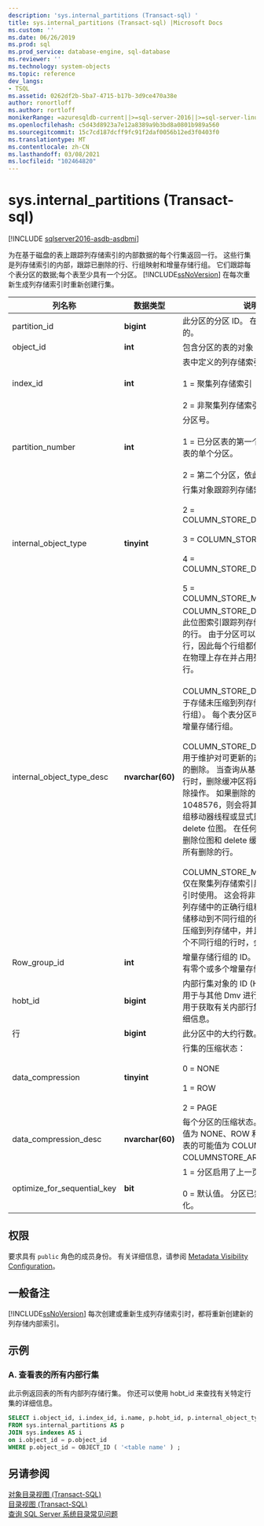 ```yaml
---
description: 'sys.internal_partitions (Transact-sql) '
title: sys.internal_partitions (Transact-sql) |Microsoft Docs
ms.custom: ''
ms.date: 06/26/2019
ms.prod: sql
ms.prod_service: database-engine, sql-database
ms.reviewer: ''
ms.technology: system-objects
ms.topic: reference
dev_langs:
- TSQL
ms.assetid: 0262df2b-5ba7-4715-b17b-3d9ce470a38e
author: ronortloff
ms.author: rortloff
monikerRange: =azuresqldb-current||>=sql-server-2016||>=sql-server-linux-2017||=azuresqldb-mi-current
ms.openlocfilehash: c5d43d8923a7e12a8389a9b3bd8a0801b989a560
ms.sourcegitcommit: 15c7cd187dcff9fc91f2daf0056b12ed3f0403f0
ms.translationtype: MT
ms.contentlocale: zh-CN
ms.lasthandoff: 03/08/2021
ms.locfileid: "102464820"
---
```

# <a name="sysinternal_partitions-transact-sql"></a>sys.internal_partitions (Transact-sql) 

[!INCLUDE [sqlserver2016-asdb-asdbmi](../../includes/applies-to-version/sqlserver2016-asdb-asdbmi.md)]

  为在基于磁盘的表上跟踪列存储索引的内部数据的每个行集返回一行。 这些行集是列存储索引的内部，跟踪已删除的行、行组映射和增量存储行组。 它们跟踪每个表分区的数据;每个表至少具有一个分区。 [!INCLUDE[ssNoVersion](../../includes/ssnoversion-md.md)] 在每次重新生成列存储索引时重新创建行集。   
  
|列名称|数据类型|说明|  
|-----------------|---------------|-----------------|  
|partition_id|**bigint**|此分区的分区 ID。 在数据库中是唯一的。|  
|object_id|**int**|包含分区的表的对象 ID。|  
|index_id|**int**|表中定义的列存储索引的索引 ID。<br /><br /> 1 = 聚集列存储索引<br /><br /> 2 = 非聚集列存储索引|  
|partition_number|**int**|分区号。<br /><br /> 1 = 已分区表的第一个分区，或未分区表的单个分区。<br /><br /> 2 = 第二个分区，依此类推。|  
|internal_object_type|**tinyint**|行集对象跟踪列存储索引的内部数据。<br /><br /> 2 = COLUMN_STORE_DELETE_BITMAP<br /><br /> 3 = COLUMN_STORE_DELTA_STORE<br /><br /> 4 = COLUMN_STORE_DELETE_BUFFER<br /><br /> 5 = COLUMN_STORE_MAPPING_INDEX|  
|internal_object_type_desc|**nvarchar(60)**|COLUMN_STORE_DELETE_BITMAP-此位图索引跟踪列存储中标记为已删除的行。 由于分区可以包含多个行组中的行，因此每个行组都使用位图。 行是仍在物理上存在并占用列存储中的空间的行。<br /><br /> COLUMN_STORE_DELTA_STORE 用于存储未压缩到列存储中的行组（称为行组）。 每个表分区可以有零个或多个增量存储行组。<br /><br /> COLUMN_STORE_DELETE_BUFFER-用于维护对可更新的非聚集列存储索引的删除。 当查询从基础行存储表中删除行时，删除缓冲区将跟踪列存储中的删除操作。 如果删除的行数超过1048576，则会将其合并回按后台元组移动器线程或显式重新组织命令的 delete 位图。  在任何给定的时间点，删除位图和 delete 缓冲区的并集表示所有删除的行。<br /><br /> COLUMN_STORE_MAPPING_INDEX-仅在聚集列存储索引具有辅助非聚集索引时使用。 这会将非聚集索引键映射到列存储中的正确行组和行 ID。 它只存储移动到不同行组的行的键;当增量行组压缩到列存储中，并且合并操作合并两个不同行组的行时，会发生这种情况。|  
|Row_group_id|**int**|增量存储行组的 ID。 每个表分区可以有零个或多个增量存储行组。|  
|hobt_id|**bigint**|内部行集对象的 ID (HoBT) 。 这是一个用于与其他 Dmv 进行联接的好密钥，用于获取有关内部行集的物理特性的详细信息。|  
|行|**bigint**|此分区中的大约行数。|  
|data_compression|**tinyint**|行集的压缩状态：<br /><br /> 0 = NONE<br /><br /> 1 = ROW<br /><br /> 2 = PAGE|  
|data_compression_desc|**nvarchar(60)**|每个分区的压缩状态。 行存储表的可能值为 NONE、ROW 和 PAGE。 列存储表的可能值为 COLUMNSTORE 和 COLUMNSTORE_ARCHIVE。|  
|optimize_for_sequential_key|**bit**|1 = 分区启用了上一页插入优化。<br><br>0 = 默认值。 分区已禁用上一页插入优化。|
  
## <a name="permissions"></a>权限  
 要求具有 `public` 角色的成员身份。 有关详细信息，请参阅 [Metadata Visibility Configuration](../../relational-databases/security/metadata-visibility-configuration.md)。  
  
## <a name="general-remarks"></a>一般备注  
 [!INCLUDE[ssNoVersion](../../includes/ssnoversion-md.md)] 每次创建或重新生成列存储索引时，都将重新创建新的列存储内部索引。  
  
## <a name="examples"></a>示例  
  
### <a name="a-view-all-of-the-internal-rowsets-for-a-table"></a>A. 查看表的所有内部行集  
 此示例返回表的所有内部列存储行集。 你还可以使用 hobt_id 来查找有关特定行集的详细信息。  
  
```sql  
SELECT i.object_id, i.index_id, i.name, p.hobt_id, p.internal_object_type_id, p.internal_object_type_desc  
FROM sys.internal_partitions AS p  
JOIN sys.indexes AS i  
on i.object_id = p.object_id  
WHERE p.object_id = OBJECT_ID ( '<table name' ) ;  
```  
  
## <a name="see-also"></a>另请参阅  
 [对象目录视图 (Transact-SQL)](../../relational-databases/system-catalog-views/object-catalog-views-transact-sql.md)   
 [目录视图 (Transact-SQL)](../../relational-databases/system-catalog-views/catalog-views-transact-sql.md)   
 [查询 SQL Server 系统目录常见问题](../../relational-databases/system-catalog-views/querying-the-sql-server-system-catalog-faq.yml)  
  
  
